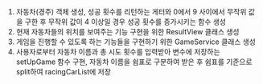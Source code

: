 1. 자동차(경주) 객체 생성, 성공 횟수를 리턴하는 게터와 0에서 9 사이에서 무작위 값을 구한 후 무작위 값이 4 이상일 경우 성공 횟수를 증가시키는 함수 생성
2. 현재 자동차들의 위치를 보여주는 기능 구현을 위한 ResultView 클래스 생성
3. 게임을 진행할 수 있도록 하는 기능들을 구현하기 위한 GameService 클래스 생성
4. 사용자로부터 자동차 이름과 총 시도 횟수를 입력받아 변수에 저장하는 setUpGame 함수 구현, 자동차 이름을 쉼표로 구분하여 받은 후 쉼표를 기준으로 split하여 racingCarList에 저장